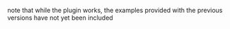 note that while the plugin works, the examples provided with the previous versions have not yet been included
